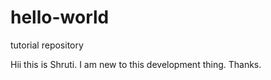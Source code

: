 # hello-world
tutorial repository


Hii this is Shruti. I am new to this development thing.
Thanks.
